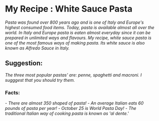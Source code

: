 # My Recipe : White Sauce Pasta
*Pasta was found over 800 years ago and is one of Italy and Europe's highest consumed food items. Today, pasta is available almost all over the world. In Italy and Europe pasta is eaten almost everyday since it can be prepared in unlimited ways and flavours. My recipe, white sauce pasta is one of the most famous ways of making pasta. Its white sauce is also known as Alfredo Sauce in Italy.*

## Suggestion: 
*The three most popular pastas' are: penne, spaghetti and macroni. I sugggest that you should try them.*

### Facts: 
*- There are almost 350 shaped of pasta!*
*- An average Italian eats 60 pounds of pasta per year!*
*- October 25 is World Pasta Day!*
*- The traditional Italian way of cooking pasta is known as 'al dente.'*
